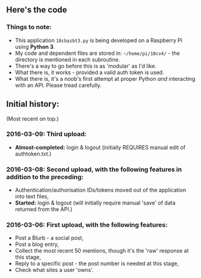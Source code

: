 ## Here's the code
### Things to note:
* This application `10cbazbt3.py` is being developed on a Raspberry Pi using **Python 3**.
* My code and dependent files are stored in: `~/home/pi/10cv4/` - the directory is mentioned in each subroutine.
* There's a way to go before this is as 'modular' as I'd like.
* What there is, it works - provided a valid auth token is used.
* What there is, it's a noob's first attempt at proper Python *and* interacting with an API.  Please tread carefully.

## Initial history:
(Most recent on top.)

### 2016-03-09: Third upload:
* **Almost-completed:** login & logout (initially REQUIRES manual edit of authtoken.txt.)

### 2016-03-08: Second upload, with the following features in addition to the preceding:
* Authentication/authorisation IDs/tokens moved out of the application into text files,
* **Started:** login & logout (will initially require manual 'save' of data returned from the API.)

### 2016-03-06: First upload, with the following features:
* Post a Blurb - a social post,
* Post a blog entry,
* Collect the most recent 50 mentions, though it's the 'raw' response at this stage,
* Reply to a specific post - the post number is needed at this stage,
* Check what sites a user 'owns'.
